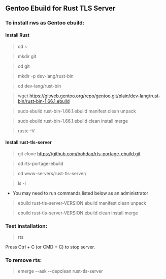 ## Gentoo Ebuild for Rust TLS Server

### To install rws as Gentoo ebuild:

#### Install Rust

> cd ~

> mkdir git

> cd git

> mkdir -p dev-lang/rust-bin

> cd dev-lang/rust-bin

> wget https://gitweb.gentoo.org/repo/gentoo.git/plain/dev-lang/rust-bin/rust-bin-1.66.1.ebuild

> sudo ebuild rust-bin-1.66.1.ebuild manifest clean unpack

> sudo ebuild rust-bin-1.66.1.ebuild clean install merge

> rustc -V


#### Install rust-tls-server

> git clone https://github.com/bohdaq/rts-portage-ebuild.git

> cd rts-portage-ebuild

> cd www-servers/rust-tls-server/

> ls -l

- You may need to run commands listed below as an administrator

> ebuild rust-tls-server-VERSION.ebuild manifest clean unpack

> ebuild rust-tls-server-VERSION.ebuild clean install merge

### Test installation:

> rts

Press Ctrl + C (or CMD + C) to stop server.


### To remove rts:
> emerge --ask --depclean rust-tls-server
